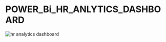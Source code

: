 # POWER_Bi_HR_ANLYTICS_DASHBOARD
![hr analytics dashboard](https://github.com/saurabh465/power_Bi_HR_ANLYTICS_DASHBOARD/assets/68279102/87149982-1ef1-4c0b-bfae-30516446dfcf)

